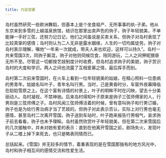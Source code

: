 ```yaml
---
title: 内容提要
---
```


岛村虽然研究一些欧洲舞蹈，但基本上是个坐食祖产、无所事事的纨-子弟。他从东京来到多雪的上越温泉旅馆，结识在那里出卖声色的驹子，驹子年轻貌美，不单能弹一手好三弦，还努力记日记，他们之间虽说是买卖关系，但驹子对岛村表现了比较真挚的感情；岛村则认为二人无非是露水姻缘，人生的一切均属徒劳。驹子对岛村表示理解，嘱他“一年来一次就成，带夫人来也欢迎，这样可以持久”。岛村一共来雪国3次，同驹子厮混，驹子对他则伺候饮食，陪同游玩，二人之间狎昵猥亵无所不至。尽管这一切都按艺妓制度计时收费，但岛村追求驹子的美貌，驹子赏识岛村的大度和学识。两人之间也流露了互相爱慕之情，最后挥手而别。

岛村第二次前来雪国时，在火车上看到一位年轻貌美的姑娘，在精心照料一位患病的男青年。姑娘名叫叶子，青年名叫行男。当时，己是黄昏时分，车窗外夜幕降临在皑皑雪原之上。在这个富有诗情的衬景上，叶子的明眸不时在闪映，望去十分美丽动人。岛村凝视，不禁神驰。后来岛村得知叶子原来是驹子三弦师傅家的人，行男则是三弦师傅之子。岛村风闻三弦师傅活着的时候，曾有意叫驹子和行男订婚，驹子也是为给行男治病才当了艺妓的。但驹子对此表示否认，实际上对行男也毫无感情，甚至岛村二次离开雪国，驹子送到车站时，叶子跑来报告行男咽气，哀求驹子前去看看，驹子也未予理睬。岛村虽然欣赏叶子年轻貌美，但在第二次来雪国后的几次接触中，并未对她有爱的表示：直到在他离开雪国之前，剧场失火，发现叶子从二楼上掉下来死去，也只是略表同情而已。

总括起来。《雪国》并无较多的情节，着重表现的是在雪国那独有的地方风光中，岛村和驹子相互间的感情交流和性爱生活。